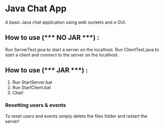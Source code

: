 # Java Chat App

A basic Java chat application using web sockets and a GUI.

## How to use (*** NO JAR ***) :

Run ServerTest.java to start a server on the localhost.
Run ClientTest.java to start a client and connect to the server on the localhost.

## How to use (*** JAR ***) :

1. Run StartServer.bat
2. Run StartClient.bat
3. Chat!

### Resetting users & events ###

To reset users and events simply delete the files folder and restart the server!
